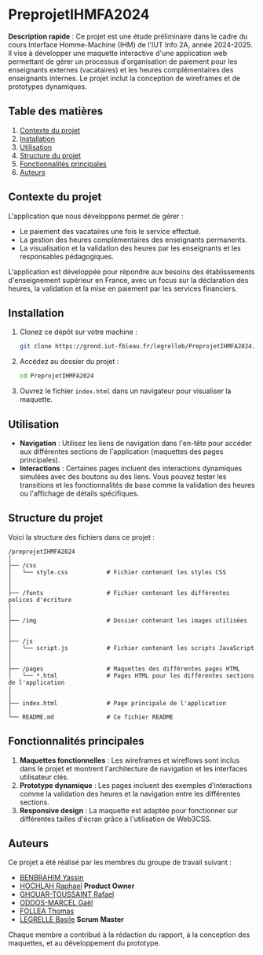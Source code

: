 # PreprojetIHMFA2024

**Description rapide** : Ce projet est une étude préliminaire dans le cadre du cours Interface Homme-Machine (IHM) de l'IUT Info 2A, année 2024-2025. Il vise à développer une maquette interactive d'une application web permettant de gérer un processus d'organisation de paiement pour les enseignants externes (vacataires) et les heures complémentaires des enseignants internes. Le projet inclut la conception de wireframes et de prototypes dynamiques.

## Table des matières

1. [Contexte du projet](#contexte-du-projet)
2. [Installation](#installation)
3. [Utilisation](#utilisation)
4. [Structure du projet](#structure-du-projet)
5. [Fonctionnalités principales](#fonctionnalités-principales)
6. [Auteurs](#auteurs)

## Contexte du projet

L'application que nous développons permet de gérer :
- Le paiement des vacataires une fois le service effectué.
- La gestion des heures complémentaires des enseignants permanents.
- La visualisation et la validation des heures par les enseignants et les responsables pédagogiques.
  
L'application est développée pour répondre aux besoins des établissements d'enseignement supérieur en France, avec un focus sur la déclaration des heures, la validation et la mise en paiement par les services financiers.

## Installation

1. Clonez ce dépôt sur votre machine :

   ```bash
   git clone https://grond.iut-fbleau.fr/legrelleb/PreprojetIHMFA2024.git
   ```

2. Accédez au dossier du projet :

   ```bash
   cd PreprojetIHMFA2024 
   ```

3. Ouvrez le fichier ```index.html``` dans un navigateur pour visualiser la maquette.

## Utilisation

- **Navigation** : Utilisez les liens de navigation dans l'en-tête pour accéder aux différentes sections de l'application (maquettes des pages principales).
- **Interactions** : Certaines pages incluent des interactions dynamiques simulées avec des boutons ou des liens. Vous pouvez tester les transitions et les fonctionnalités de base comme la validation des heures ou l'affichage de détails spécifiques.

## Structure du projet

Voici la structure des fichiers dans ce projet :

```
/preprojetIHMFA2024
│
├── /css
│   └── style.css           # Fichier contenant les styles CSS
│
│
├── /fonts                  # Fichier contenant les différentes polices d'écriture
│
│
├── /img                    # Dossier contenant les images utilisées
│
│
├── /js
│   └── script.js           # Fichier contenant les scripts JavaScript
│
│
├── /pages                  # Maquettes des différentes pages HTML
│   └── *.html              # Pages HTML pour les différentes sections de l'application
│
│
├── index.html              # Page principale de l'application
│
└── README.md               # Ce fichier README
```

## Fonctionnalités principales

1. **Maquettes fonctionnelles** : Les wireframes et wireflows sont inclus dans le projet et montrent l'architecture de navigation et les interfaces utilisateur clés.
2. **Prototype dynamique** : Les pages incluent des exemples d'interactions comme la validation des heures et la navigation entre les différentes sections.
3. **Responsive design** : La maquette est adaptée pour fonctionner sur différentes tailles d'écran grâce à l'utilisation de Web3CSS.

## Auteurs

Ce projet a été réalisé par les membres du groupe de travail suivant :
- [BENBRAHIM Yassin](https://grond.iut-fbleau.fr/benbrahi)
- [HOCHLAH Raphael](https://grond.iut-fbleau.fr/hochlaf) **Product Owner**
- [GHOUAR-TOUSSAINT Rafael](https://grond.iut-fbleau.fr/ghouar-t)
- [ODDOS-MARCEL Gaël](https://grond.iut-fbleau.fr/oddos-ma)
- [FOLLEA Thomas](https://grond.iut-fbleau.fr/follea)
- [LEGRELLE Basile](https://grond.iut-fbleau.fr/legrelleb) **Scrum Master**

Chaque membre a contribué à la rédaction du rapport, à la conception des maquettes, et au développement du prototype.
